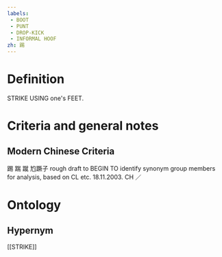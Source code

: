 ```yaml
---
labels: 
 - BOOT
 - PUNT
 - DROP-KICK
 - INFORMAL HOOF
zh: 踢
---
```


# Definition
STRIKE USING one's FEET.
# Criteria and general notes
## Modern Chinese Criteria
踢
踹
蹴
尥蹶子
rough draft to BEGIN TO identify synonym group members for analysis, based on CL etc. 18.11.2003. CH ／
# Ontology

## Hypernym
[[STRIKE]]